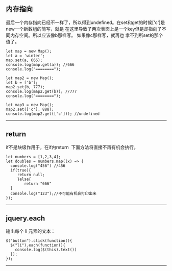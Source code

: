 ## 内存指向

最后一个内存指向已经不一样了，所以得到undefined。在set和get的时候['c']是new一个新数组的简写，就是
在这里导致了两次表面上是一个key但是却指向了不同内存空间。所以应该像b那样写。   如果像c那样写，就再也
拿不到所set的那个值了。

    let map = new Map();
    let a = 'winter';
    map.set(a, 666);
    console.log(map.get(a)); //666
    console.log("========"); 

    let map2 = new Map();
    let b = ['b'];
    map2.set(b, 777);
    console.log(map2.get(b)); //777
    console.log("========"); 

    let map3 = new Map();
    map2.set(['c'], 888);
    console.log(map2.get(['c'])); //undefined
    
- - -
## return 
if不是块级作用于，在if内return  下面方法将直接不再有机会执行。

    let numbers = [1,2,3,4];
    let doubles = numbers.map((x) => {
      console.log("456") //456
      if(true){
         return null;
         }else{
            return "666"
      }
      console.log("123");//不可能有机会打印出来
    });
    
- - -
## jquery.each
输出每个 li 元素的文本：

    $("button").click(function(){
      $("li").each(function(){
        console.log($(this).text())
      });
    });

- - - 

